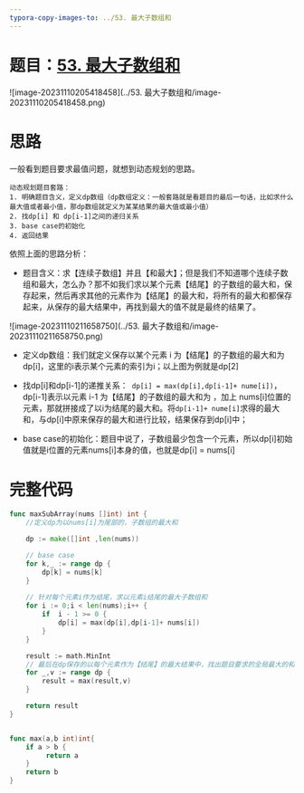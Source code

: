 ```yaml
---
typora-copy-images-to: ../53. 最大子数组和
---
```


# 题目：[53. 最大子数组和](https://leetcode.cn/problems/maximum-subarray/)



![image-20231110205418458](../53. 最大子数组和/image-20231110205418458.png)

# 思路

一般看到题目要求最值问题，就想到动态规划的思路。

```
动态规划题目套路：
1. 明确题目含义，定义dp数组（dp数组定义：一般套路就是看题目的最后一句话，比如求什么最大值或者最小值，那dp数组就定义为某某结果的最大值或最小值）
2. 找dp[i] 和 dp[i-1]之间的递归关系
3. base case的初始化
4. 返回结果
```

依照上面的思路分析：

- 题目含义：求【连续子数组】并且【和最大】；但是我们不知道哪个连续子数组和最大，怎么办？那不如我们求以某个元素【结尾】的子数组的最大和，保存起来，然后再求其他的元素作为【结尾】的最大和，将所有的最大和都保存起来，从保存的最大结果中，再找到最大的值不就是最终的结果了。

![image-20231110211658750](../53. 最大子数组和/image-20231110211658750.png)

- 定义dp数组：我们就定义保存以某个元素 i 为【结尾】的子数组的最大和为 dp[i]，这里的i表示某个元素的索引为i；以上图为例就是dp[2]

- 找dp[i]和dp[i-1]的递推关系：` dp[i] = max(dp[i],dp[i-1]+ nume[i])`，dp[i-1]表示以元素 i-1 为【结尾】的子数组的最大和为 ，加上 nums[i]位置的元素，那就拼接成了以i为结尾的最大和。将`dp[i-1]+ nume[i]`求得的最大和，与dp[i]中原来保存的最大和进行比较，结果保存到dp[i]中；
- base case的初始化：题目中说了，子数组最少包含一个元素，所以dp[i]初始值就是i位置的元素nums[i]本身的值，也就是dp[i] = nums[i]

# 完整代码

```go
func maxSubArray(nums []int) int {
    //定义dp为以nums[i]为尾部的，子数组的最大和

    dp := make([]int ,len(nums))

    // base case
    for k,_ := range dp {
        dp[k] = nums[k]
    }
    
    // 针对每个元素i作为结尾，求以元素i结尾的最大子数组和
    for i := 0;i < len(nums);i++ {
        if  i - 1 >= 0 { 
            dp[i] = max(dp[i],dp[i-1]+ nums[i])
        }
    }

    result := math.MinInt
    // 最后在dp保存的以每个元素作为【结尾】的最大结果中，找出题目要求的全局最大的和
    for _,v := range dp {
        result = max(result,v)
    }

    return result
}


func max(a,b int)int{
    if a > b {
         return a
    }
    return b
}
```



